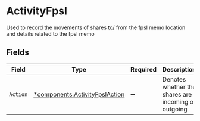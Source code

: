 # ActivityFpsl

Used to record the movements of shares to/ from the fpsl memo location and details related to the fpsl memo


## Fields

| Field                                                                           | Type                                                                            | Required                                                                        | Description                                                                     | Example                                                                         |
| ------------------------------------------------------------------------------- | ------------------------------------------------------------------------------- | ------------------------------------------------------------------------------- | ------------------------------------------------------------------------------- | ------------------------------------------------------------------------------- |
| `Action`                                                                        | [*components.ActivityFpslAction](../../models/components/activityfpslaction.md) | :heavy_minus_sign:                                                              | Denotes whether the shares are incoming or outgoing                             | ALLOCATE                                                                        |